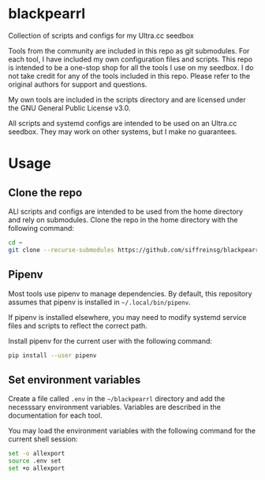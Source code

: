# blackpearrl
Collection of scripts and configs for my Ultra.cc seedbox

Tools from the community are included in this repo as git submodules. For each tool, I have included my own configuration files and scripts. This repo is intended to be a one-stop shop for all the tools I use on my seedbox.
I do not take credit for any of the tools included in this repo. Please refer to the original authors for support and questions.

My own tools are included in the scripts directory and are licensed under the GNU General Public License v3.0.

All scripts and systemd configs are intended to be used on an Ultra.cc seedbox. They may work on other systems, but I make no guarantees.

# Usage

## Clone the repo

ALl scripts and configs are intended to be used from the home directory and rely on submodules.
Clone the repo in the home directory with the following command:

```bash
cd ~
git clone --recurse-submodules https://github.com/siffreinsg/blackpearrl
```

## Pipenv

Most tools use pipenv to manage dependencies. By default, this repository assumes that pipenv is installed in `~/.local/bin/pipenv`.

If pipenv is installed elsewhere, you may need to modify systemd service files and scripts to reflect the correct path.

Install pipenv for the current user with the following command:

```bash
pip install --user pipenv
```

## Set environment variables

Create a file called `.env` in the `~/blackpearrl` directory and add the necesssary environment variables.
Variables are described in the documentation for each tool.

You may load the environment variables with the following command for the current shell session:

```bash
set -o allexport
source .env set
set +o allexport
```
